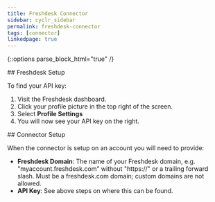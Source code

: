 ```yaml
---
title: Freshdesk Connector
sidebar: cyclr_sidebar
permalink: freshdesk-connector
tags: [connector]
linkedpage: true
---
```

{::options parse_block_html="true" /}
<section class="card">
## Freshdesk Setup

To find your API key:

1. Visit the Freshdesk dashboard.
2. Click your profile picture in the top right of the screen.
3. Select **Profile Settings**
4. You will now see your API key on the right.



</section>
<section class="card">
## Connector Setup

When the connector is setup on an account you will need to provide:
* **Freshdesk Domain**: The name of your Freshdesk domain, e.g. "myaccount.freshdesk.com" without "https://" or a trailing forward slash.  Must be a freshdesk.com domain; custom domains are not allowed.
* **API Key**: See above steps on where this can be found.


</section>

